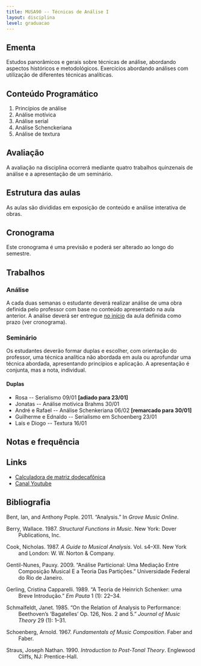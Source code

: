 ```yaml
---
title: MUSA90 -- Técnicas de Análise I
layout: disciplina
level: graduacao
---
```


## Ementa

Estudos panorâmicos e gerais sobre técnicas de análise, abordando aspectos históricos e metodológicos. Exercícios abordando análises com utilização de diferentes técnicas analíticas.

## Conteúdo Programático

  1. Princípios de análise
  2. Análise motívica
  3. Análise serial
  4. Análise Schenckeriana
  5. Análise de textura

## Avaliação

A avaliação na disciplina ocorrerá mediante quatro trabalhos quinzenais de análise e a apresentação de um seminário.

## Estrutura das aulas

As aulas são divididas em exposição de conteúdo e análise interativa de obras.

## Cronograma

Este cronograma é uma previsão e poderá ser alterado ao longo do semestre.
  


## Trabalhos

### Análise

A cada duas semanas o estudante deverá realizar análise de uma obra definida pelo professor com base no conteúdo apresentado na aula anterior. A análise deverá ser entregue <span style="text-decoration: underline;">no início</span> da aula definida como prazo (ver cronograma).

### Seminário

Os estudantes deverão formar duplas e escolher, com orientação do professor, uma técnica analítica não abordada em aula ou aprofundar uma técnica abordada, apresentando princípios e aplicação. A apresentação é conjunta, mas a nota, individual.

#### Duplas

  * Rosa -- Serialismo 09/01 **[adiado para 23/01]**
  * Jonatas -- Análise motívica Brahms 30/01
  * André e Rafael -- Análise Schenkeriana 06/02 **[remarcado para 30/01]**
  * Guilherme e Ednaldo -- Serialismo em Schoenberg 23/01
  * Laís e Diogo -- Textura 16/01

## Notas e frequência



## Links

  * <a href="http://www.musictheory.net/calculators/matrix" target="_blank" rel="noopener">Calculadora de matriz dodecafônica</a>
  * <a href="https://www.youtube.com/playlist?list=PLTuRmdq29ACnq7A1vXIomKMCYBxggI5QW" target="_blank" rel="noopener">Canal Youtube</a>

## Bibliografia

<p style="margin-left: 24pt; text-indent: -24.0pt;">
  Bent, Ian, and Anthony Pople. 2011. “Analysis.” In <i>Grove Music Online</i>.
</p>

<p style="margin-left: 24pt; text-indent: -24.0pt;">
  Berry, Wallace. 1987. <i>Structural Functions in Music</i>. New York: Dover Publications, Inc.
</p>

<p style="margin-left: 24pt; text-indent: -24.0pt;">
  Cook, Nicholas. 1987. <i>A Guide to Musical Analysis</i>. Vol. s4–XII. New York and London: W. W. Norton & Company.
</p>

<p style="margin-left: 24pt; text-indent: -24.0pt;">
  Gentil-Nunes, Pauxy. 2009. “Análise Particional: Uma Mediação Entre Composição Musical E a Teoria Das Partições.” Universidade Federal do Rio de Janeiro.
</p>

<p style="margin-left: 24pt; text-indent: -24.0pt;">
  Gerling, Cristina Capparelli. 1989. “A Teoria de Heinrich Schenker: uma Breve Introdução.” <i>Em Pauta</i> 1 (1): 22–34.
</p>

<p style="margin-left: 24pt; text-indent: -24.0pt;">
  Schmalfeldt, Janet. 1985. “On the Relation of Analysis to Performance: Beethoven’s ‘Bagatelles’ Op. 126, Nos. 2 and 5.” <i>Journal of Music Theory</i> 29 (1): 1–31.
</p>

<p style="margin-left: 24pt; text-indent: -24.0pt;">
  Schoenberg, Arnold. 1967. <i>Fundamentals of Music Composition</i>. Faber and Faber.
</p>

<p style="margin-left: 24pt; text-indent: -24.0pt;">
  Straus, Joseph Nathan. 1990. <i>Introduction to Post-Tonal Theory</i>. Englewood Cliffs, NJ: Prentice-Hall.
</p>